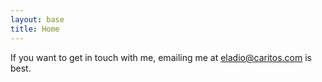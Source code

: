 ```yaml
---
layout: base 
title: Home 
---
```

If you want to get in touch with me, emailing me at eladio@caritos.com is best.

